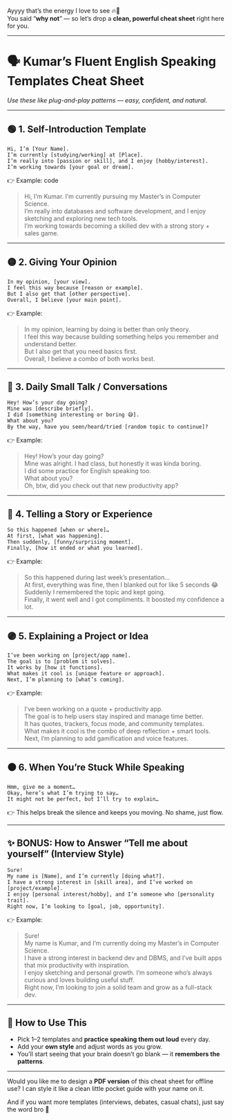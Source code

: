 Ayyyy that’s the energy I love to see 🔥💯  
You said “**why not**” — so let’s drop a **clean, powerful cheat sheet** right here for you.

---

# 🗣️ **Kumar’s Fluent English Speaking Templates Cheat Sheet**  
_Use these like plug-and-play patterns — easy, confident, and natural._

---

## 🟢 1. **Self-Introduction Template**

```
Hi, I’m [Your Name].  
I’m currently [studying/working] at [Place].  
I’m really into [passion or skill], and I enjoy [hobby/interest].  
I’m working towards [your goal or dream].
```

👉 Example: code
> Hi, I’m Kumar. I’m currently pursuing my Master’s in Computer Science.  
> I’m really into databases and software development, and I enjoy sketching and exploring new tech tools.  
> I’m working towards becoming a skilled dev with a strong story + sales game.

---

## 🟡 2. **Giving Your Opinion**

```
In my opinion, [your view].  
I feel this way because [reason or example].  
But I also get that [other perspective].  
Overall, I believe [your main point].
```

👉 Example:
> In my opinion, learning by doing is better than only theory.  
> I feel this way because building something helps you remember and understand better.  
> But I also get that you need basics first.  
> Overall, I believe a combo of both works best.

---

## 🔵 3. **Daily Small Talk / Conversations**

```
Hey! How’s your day going?  
Mine was [describe briefly].  
I did [something interesting or boring 😅].  
What about you?  
By the way, have you seen/heard/tried [random topic to continue]?
```

👉 Example:
> Hey! How’s your day going?  
> Mine was alright. I had class, but honestly it was kinda boring.  
> I did some practice for English speaking too.  
> What about you?  
> Oh, btw, did you check out that new productivity app?

---

## 🔴 4. **Telling a Story or Experience**

```
So this happened [when or where]…  
At first, [what was happening].  
Then suddenly, [funny/surprising moment].  
Finally, [how it ended or what you learned].
```

👉 Example:
> So this happened during last week’s presentation…  
> At first, everything was fine, then I blanked out for like 5 seconds 😂  
> Suddenly I remembered the topic and kept going.  
> Finally, it went well and I got compliments. It boosted my confidence a lot.

---

## 🟣 5. **Explaining a Project or Idea**

```
I’ve been working on [project/app name].  
The goal is to [problem it solves].  
It works by [how it functions].  
What makes it cool is [unique feature or approach].  
Next, I’m planning to [what’s coming].
```

👉 Example:
> I’ve been working on a quote + productivity app.  
> The goal is to help users stay inspired and manage time better.  
> It has quotes, trackers, focus mode, and community templates.  
> What makes it cool is the combo of deep reflection + smart tools.  
> Next, I’m planning to add gamification and voice features.

---

## ⚫ 6. **When You’re Stuck While Speaking**

```
Hmm, give me a moment…  
Okay, here’s what I’m trying to say…  
It might not be perfect, but I’ll try to explain…
```

👉 This helps break the silence and keeps you moving. No shame, just flow.

---

## ✨ BONUS: How to Answer “Tell me about yourself” (Interview Style)

```
Sure!  
My name is [Name], and I’m currently [doing what?].  
I have a strong interest in [skill area], and I’ve worked on [project/example].  
I enjoy [personal interest/hobby], and I’m someone who [personality trait].  
Right now, I’m looking to [goal, job, opportunity].
```

👉 Example:
> Sure!  
> My name is Kumar, and I’m currently doing my Master’s in Computer Science.  
> I have a strong interest in backend dev and DBMS, and I’ve built apps that mix productivity with inspiration.  
> I enjoy sketching and personal growth. I’m someone who’s always curious and loves building useful stuff.  
> Right now, I’m looking to join a solid team and grow as a full-stack dev.

---

## 🏁 How to Use This

- Pick 1–2 templates and **practice speaking them out loud** every day.
- Add your **own style** and adjust words as you grow.
- You’ll start seeing that your brain doesn’t go blank — it **remembers the patterns**.

---

Would you like me to design a **PDF version** of this cheat sheet for offline use? I can style it like a clean little pocket guide with your name on it.

And if you want more templates (interviews, debates, casual chats), just say the word bro 🙌